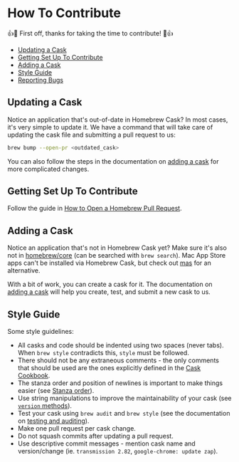 # How To Contribute

:+1::tada: First off, thanks for taking the time to contribute! :tada::+1:

* [Updating a Cask](#updating-a-cask)
* [Getting Set Up To Contribute](#getting-set-up-to-contribute)
* [Adding a Cask](#adding-a-cask)
* [Style Guide](#style-guide)
* [Reporting Bugs](README.md#reporting-bugs)

## Updating a Cask

Notice an application that's out-of-date in Homebrew Cask? In most cases, it's very simple to update it. We have a command that will take care of updating the cask file and submitting a pull request to us:

```bash
brew bump --open-pr <outdated_cask>
```

You can also follow the steps in the documentation on [adding a cask](https://docs.brew.sh/Adding-Software-to-Homebrew#casks) for more complicated changes.

## Getting Set Up To Contribute

Follow the guide in [How to Open a Homebrew Pull Request](https://docs.brew.sh/How-To-Open-a-Homebrew-Pull-Request#cask-related-pull-request).

## Adding a Cask

Notice an application that's not in Homebrew Cask yet? Make sure it's also not in [homebrew/core](https://github.com/Homebrew/homebrew-core) (can be searched with `brew search`). Mac App Store apps can't be installed via Homebrew Cask, but check out [mas](https://github.com/mas-cli/mas) for an alternative.

With a bit of work, you can create a cask for it. The documentation on [adding a cask](https://docs.brew.sh/Adding-Software-to-Homebrew#casks) will help you create, test, and submit a new cask to us.

## Style Guide

Some style guidelines:

* All casks and code should be indented using two spaces (never tabs). When `brew style` contradicts this, `style` must be followed.
* There should not be any extraneous comments - the only comments that should be used are the ones explicitly defined in the [Cask Cookbook](https://docs.brew.sh/Cask-Cookbook).
* The stanza order and position of newlines is important to make things easier (see [Stanza order](https://docs.brew.sh/Cask-Cookbook#stanza-order)).
* Use string manipulations to improve the maintainability of your cask (see [`version` methods](https://docs.brew.sh/Cask-Cookbook#version-methods)).
* Test your cask using `brew audit` and `brew style` (see the documentation on [testing and auditing](https://docs.brew.sh/Adding-Software-to-Homebrew#testing-and-auditing-the-cask)).
* Make one pull request per cask change.
* Do not squash commits after updating a pull request.
* Use descriptive commit messages - mention cask name and version/change (ie. `transmission 2.82`, `google-chrome: update zap`).
